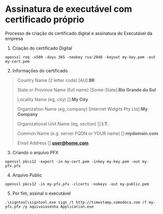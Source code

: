 # Assinatura de executável com certificado próprio
Processo de criação do certificado digital e assinatura do Executável da empresa

1.  Criação do certificado Digital

`openssl req -x509 -days 365 -newkey rsa:2048 -keyout my-key.pem -out my-cert.pem`

2.  Informações do certificado

> Country Name (2 letter code) [AU]:**BR**
>
> State or Province Name (full name) [Some-State]:**Rio Grande do Sul**
>
> Locality Name (eg, city) []:**My City**
>
> Organization Name (eg, company) [Internet Widgits Pty Ltd]:**My Company**
>
> Organizational Unit Name (eg, section) []:**I.T.**
>
> Common Name (e.g. server FQDN or YOUR name) []:**mydomain.com**
>
> Email Address []:**user@home.com**

3.  Criando o arquivo PFX

`openssl pkcs12 -export -in my-cert.pem -inkey my-key.pem -out my-pfx.pfx`

4.  Arquivo Public

`openssl pkcs12 -in my-pfx.pfx -clcerts -nokeys -out my-public.pem`

5.  Por fim, assinal o executável

`.\signtool\signtool.exe sign /t http://timestamp.comodoca.com /f my-pfx.pfx /p aquivaiasenha Application.exe`
